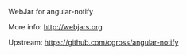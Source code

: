 WebJar for angular-notify

More info: http://webjars.org

Upstream: https://github.com/cgross/angular-notify
